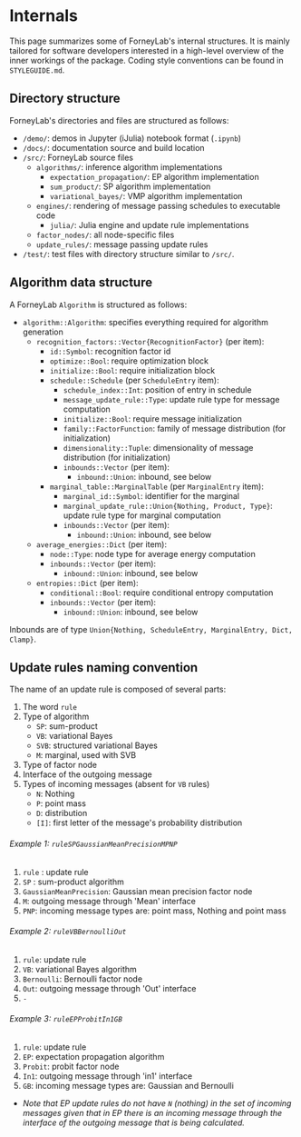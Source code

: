 # Internals

This page summarizes some of ForneyLab's internal structures. It is mainly tailored for software developers interested in a high-level overview of the inner workings of the package. Coding style conventions can be found in `STYLEGUIDE.md`.

## Directory structure

ForneyLab's directories and files are structured as follows:

- `/demo/`: demos in Jupyter (iJulia) notebook format (`.ipynb`)
- `/docs/`: documentation source and build location
- `/src/`: ForneyLab source files
    - `algorithms/`: inference algorithm implementations
        - `expectation_propagation/`: EP algorithm implementation
        - `sum_product/`: SP algorithm implementation
        - `variational_bayes/`: VMP algorithm implementation
    - `engines/`: rendering of message passing schedules to executable code
        - `julia/`: Julia engine and update rule implementations
    - `factor_nodes/`: all node-specific files
    - `update_rules/`: message passing update rules
- `/test/`: test files with directory structure similar to `/src/`.


## Algorithm data structure

A ForneyLab `Algorithm` is structured as follows:

- `algorithm::Algorithm`: specifies everything required for algorithm generation
    - `recognition_factors::Vector{RecognitionFactor}` (per item):
        - `id::Symbol`: recognition factor id
        - `optimize::Bool`: require optimization block
        - `initialize::Bool`: require initialization block
        - `schedule::Schedule` (per `ScheduleEntry` item):
            - `schedule_index::Int`: position of entry in schedule
            - `message_update_rule::Type`: update rule type for message computation
            - `initialize::Bool`: require message initialization
            - `family::FactorFunction`: family of message distribution (for initialization)
            - `dimensionality::Tuple`: dimensionality of message distribution (for initialization)
            - `inbounds::Vector` (per item):
                - `inbound::Union`: inbound, see below
        - `marginal_table::MarginalTable` (per `MarginalEntry` item):
            - `marginal_id::Symbol`: identifier for the marginal
            - `marginal_update_rule::Union{Nothing, Product, Type}`: update rule type for marginal computation
            - `inbounds::Vector` (per item):
                - `inbound::Union`: inbound, see below
    - `average_energies::Dict` (per item):
        - `node::Type`: node type for average energy computation
        - `inbounds::Vector` (per item):
            - `inbound::Union`: inbound, see below
    - `entropies::Dict` (per item):
        - `conditional::Bool`: require conditional entropy computation
        - `inbounds::Vector` (per item):
            - `inbound::Union`: inbound, see below

Inbounds are of type `Union{Nothing, ScheduleEntry, MarginalEntry, Dict, Clamp}`.


## Update rules naming convention

The name of an update rule is composed of several parts:
1. The word `rule`
2. Type of algorithm
    - `SP`: sum-product
    - `VB`: variational Bayes
    - `SVB`: structured variational Bayes
    - `M`: marginal, used with SVB
3. Type of factor node
4. Interface of the outgoing message
5. Types of incoming messages (absent for `VB` rules)
    - `N`: Nothing
    - `P`: point mass
    - `D`: distribution
    - `[I]`: first letter of the message's probability distribution


###### Example 1: `ruleSPGaussianMeanPrecisionMPNP`
1. `rule` : update rule
2. `SP` : sum-product algorithm
3. `GaussianMeanPrecision`: Gaussian mean precision factor node
4. `M`: outgoing message through 'Mean' interface
5. `PNP`: incoming message types are: point mass, Nothing and point mass



###### Example 2: `ruleVBBernoulliOut`
1. `rule`: update rule
2. `VB`: variational Bayes algorithm
3. `Bernoulli`: Bernoulli factor node
4. `Out`: outgoing message through 'Out' interface
5. `-`


###### Example 3: `ruleEPProbitIn1GB`
1. `rule`: update rule
2. `EP`: expectation propagation algorithm
3. `Probit`: probit factor node
4. `In1`: outgoing message through 'in1' interface
5. `GB`: incoming message types are: Gaussian and Bernoulli
* *Note that EP update rules do not have `N` (nothing) in the set of incoming messages given that in EP there is an incoming message through the interface of the outgoing message that is being calculated.*
